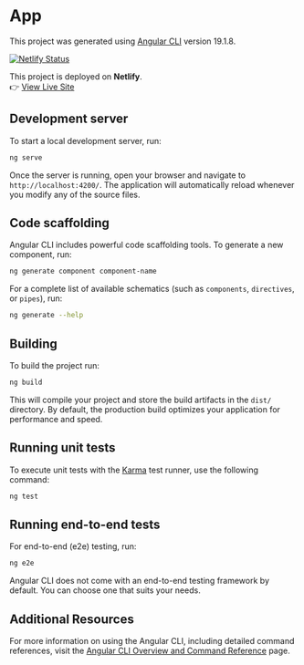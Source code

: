 # App

This project was generated using [Angular CLI](https://github.com/angular/angular-cli) version 19.1.8.

[![Netlify Status](https://api.netlify.com/api/v1/badges/0bb5262a-1439-4b65-b60d-cdb8e495ee48/deploy-status)](https://app.netlify.com/sites/rainbow-bavarois-59ae79/deploys)


This project is deployed on **Netlify**.  
👉 [View Live Site](https://rainbow-bavarois-59ae79.netlify.app/)

## Development server

To start a local development server, run:

```bash
ng serve
```

Once the server is running, open your browser and navigate to `http://localhost:4200/`. The application will automatically reload whenever you modify any of the source files.

## Code scaffolding

Angular CLI includes powerful code scaffolding tools. To generate a new component, run:

```bash
ng generate component component-name
```

For a complete list of available schematics (such as `components`, `directives`, or `pipes`), run:

```bash
ng generate --help
```

## Building

To build the project run:

```bash
ng build
```

This will compile your project and store the build artifacts in the `dist/` directory. By default, the production build optimizes your application for performance and speed.

## Running unit tests

To execute unit tests with the [Karma](https://karma-runner.github.io) test runner, use the following command:

```bash
ng test
```

## Running end-to-end tests

For end-to-end (e2e) testing, run:

```bash
ng e2e
```

Angular CLI does not come with an end-to-end testing framework by default. You can choose one that suits your needs.

## Additional Resources

For more information on using the Angular CLI, including detailed command references, visit the [Angular CLI Overview and Command Reference](https://angular.dev/tools/cli) page.
